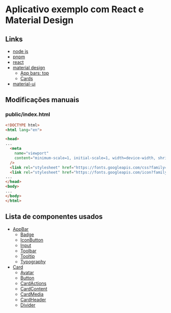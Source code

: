 # Aplicativo exemplo com React e Material Design

## Links

- [node js](https://nodejs.org)
- [pnpm](https://pnpm.js.org)
- [react](https://reactjs.org)
- [material design](https://material.io)
  - [App bars: top](https://material.io/design/components/app-bars-top.html)
  - [Cards](https://material.io/design/components/cards.html)
- [material-ui](https://material-ui.com)

## Modificações manuais

### public/index.html

```html
<!DOCTYPE html>
<html lang="en">

<head>
...
  <meta
    name="viewport"
    content="minimum-scale=1, initial-scale=1, width=device-width, shrink-to-fit=no"
  />
  <link rel="stylesheet" href="https://fonts.googleapis.com/css?family=Roboto:300,400,500">
  <link rel="stylesheet" href="https://fonts.googleapis.com/icon?family=Material+Icons">
...
</head>
<body>
...
</body>
</html>
```

## Lista de componentes usados

- [AppBar](https://material-ui.com/api/app-bar/)
  - [Badge](https://material-ui.com/api/badge/)
  - [IconButton](https://material-ui.com/api/icon-button/)
  - [Input](https://material-ui.com/api/input/)
  - [Toolbar](https://material-ui.com/api/toolbar/)
  - [Tooltip](https://material-ui.com/api/tooltip/)
  - [Typography](https://material-ui.com/api/typography/)
- [Card](https://material-ui.com/api/card/)
  - [Avatar](https://material-ui.com/demos/avatars/)
  - [Button](https://material-ui.com/api/button/)
  - [CardActions](https://material-ui.com/api/card-actions/)
  - [CardContent](https://material-ui.com/api/card-content/)
  - [CardMedia](https://material-ui.com/api/card-media/)
  - [CardHeader](https://material-ui.com/api/card-header/)
  - [Divider](https://material-ui.com/api/divider/)
